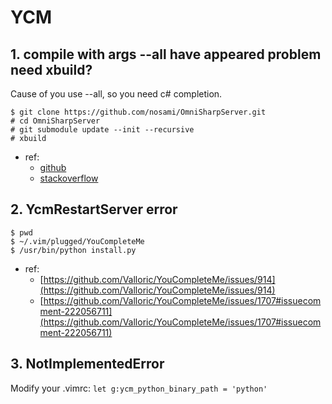 # YCM 

## 1. compile with args --all have appeared problem need xbuild?

Cause of you use --all, so you need c# completion.


```Shell
$ git clone https://github.com/nosami/OmniSharpServer.git
# cd OmniSharpServer
# git submodule update --init --recursive
# xbuild

```

- ref:
    - [github](https://github.com/Valloric/YouCompleteMe/issues/2252)
    - [stackoverflow](https://stackoverflow.com/questions/24994438/why-is-omnisharp-not-working)


## 2. YcmRestartServer error
```Shell
$ pwd 
$ ~/.vim/plugged/YouCompleteMe
$ /usr/bin/python install.py
```

- ref:
    - [https://github.com/Valloric/YouCompleteMe/issues/914](https://github.com/Valloric/YouCompleteMe/issues/914)
    - [https://github.com/Valloric/YouCompleteMe/issues/1707#issuecomment-222056711](https://github.com/Valloric/YouCompleteMe/issues/1707#issuecomment-222056711)

## 3. NotImplementedError

Modify your .vimrc: `let g:ycm_python_binary_path = 'python'`
